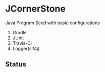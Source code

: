 # JCornerStone
Java Program Seed with basic configurations
1. Gradle
2. JUnit
3. Travis-Ci
4. Logger(slf4j)
## Status
